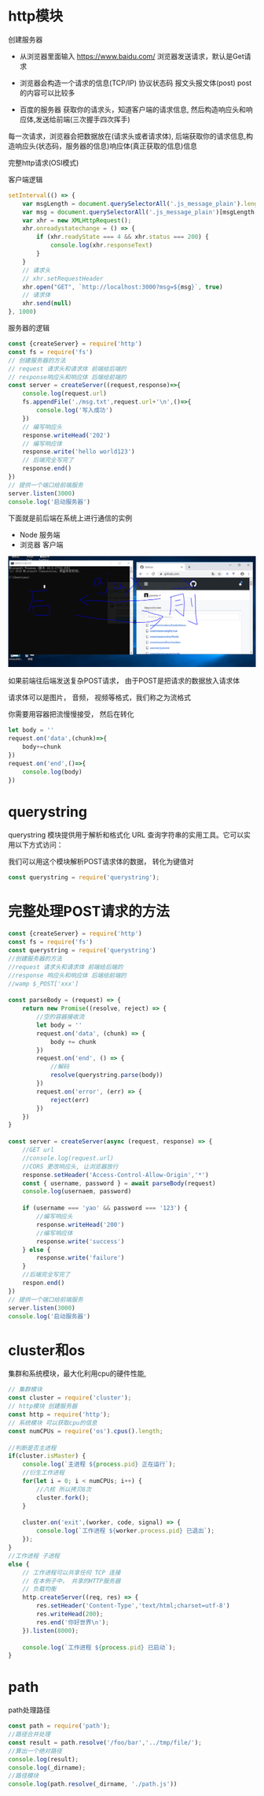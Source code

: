 # http模块

创建服务器

- 从浏览器里面输入 https://www.baidu.com/ 浏览器发送请求，默认是Get请求
- 浏览器会构造一个请求的信息(TCP/IP) 协议状态码 报文头报文体(post) post的内容可以比较多

- 百度的服务器 获取你的请求头，知道客户端的请求信息, 然后构造响应头和响应体,发送给前端(三次握手四次挥手)

每一次请求，浏览器会把数据放在(请求头或者请求体), 后端获取你的请求信息,构造响应头(状态码，服务器的信息)响应体(真正获取的信息)信息

完整http请求(OSI模式)

客户端逻辑

```js
setInterval(() => {
    var msgLength = document.querySelectorAll('.js_message_plain').length
    var msg = document.querySelectorAll('.js_message_plain')[msgLength - 1].innerText
    var xhr = new XMLHttpRequest();
    xhr.onreadystatechange = () => {
        if (xhr.readyState === 4 && xhr.status === 200) {
            console.log(xhr.responseText)
        }
    }
    // 请求头
    // xhr.setRequestHeader
    xhr.open("GET", `http://localhost:3000?msg=${msg}`, true)
    // 请求体
    xhr.send(null)
}, 1000)
```
服务器的逻辑
```js
const {createServer} = require('http')
const fs = require('fs')
// 创建服务器的方法
// request 请求头和请求体 前端给后端的
// response响应头和响应体 后端给前端的
const server = createServer((request,response)=>{
    console.log(request.url)
    fs.appendFile('./msg.txt',request.url+'\n',()=>{
        console.log('写入成功')
    })
    // 编写响应头
    response.writeHead('202')
    // 编写响应体
    response.write('hello world123')
    // 后端完全写完了
    response.end()
})
// 提供一个端口给前端服务
server.listen(3000)
console.log('启动服务器')
```

下面就是前后端在系统上进行通信的实例

- Node 服务端
- 浏览器 客户端

<img src="1.PNG"/>

如果前端往后端发送复杂POST请求， 由于POST是把请求的数据放入请求体

请求体可以是图片， 音频， 视频等格式，我们称之为流格式

你需要用容器把流慢慢接受， 然后在转化
```js
let body = ''
request.on('data',(chunk)=>{
    body+=chunk
})
request.on('end',()=>{
    console.log(body)
})
```

# querystring

querystring 模块提供用于解析和格式化 URL 查询字符串的实用工具。它可以实用以下方式访问：

我们可以用这个模块解析POST请求体的数据， 转化为键值对
```js
const querystring = require('querystring');
```
# 完整处理POST请求的方法

```js
const {createServer} = require('http')
const fs = require('fs')
const querystring = require('querystring')
//创建服务器的方法
//request 请求头和请求体 前端给后端的
//response 响应头和响应体 后端给前端的
//wamp $_POST['xxx']

const parseBody = (request) => {
    return new Promise((resolve, reject) => {
        //空的容器接收流
        let body = ''
        request.on('data', (chunk) => {
            body += chunk
        })
        request.on('end', () => {
            //解码
            resolve(querystring.parse(body))
        })
        request.on('error', (err) => {
            reject(err)
        })
    })
}

const server = createServer(async (request, response) => {
    //GET url
    //console.log(request.url)
    //CORS 更改响应头, 让浏览器放行
    response.setHeader('Access-Control-Allow-Origin','*')
    const { username, password } = await parseBody(request)
    console.log(usernaem, password)

    if (username === 'yao' && password === '123') {
        //编写响应头
        response.writeHead('200')
        //编写响应体
        response.write('success')
    } else {
        response.write('failure')
    }
    //后端完全写完了
    respon.end()
})
// 提供一个端口给前端服务
server.listen(3000)
console.log('启动服务器')
```

# cluster和os

集群和系统模块，最大化利用cpu的硬件性能,
```js
// 集群模块
const cluster = require('cluster');
// http模块 创建服务器
const http = require('http');
// 系统模块 可以获取cpu的信息
const numCPUs = require('os').cpus().length;

//判断是否主进程
if(cluster.isMaster) {
    console.log(`主进程 ${process.pid} 正在运行`);
    //衍生工作进程
    for(let i = 0; i < numCPUs; i++) {
        //八核 所以拷贝8次
        cluster.fork();
    }

    cluster.on('exit',(worker, code, signal) => {
        console.log(`工作进程 ${worker.process.pid} 已退出`);
    });
}
//工作进程 子进程
else {
    // 工作进程可以共享任何 TCP 连接
    // 在本例子中， 共享的HTTP服务器
    // 负载均衡
    http.createServer((req, res) => {
        res.setHeader('Content-Type','text/html;charset=utf-8')
        res.writeHead(200);
        res.end('你好世界\n');
    }).listen(8000);

    console.log(`工作进程 ${process.pid} 已启动`);
}
```
# path
path处理路径
```js
const path = require('path');
//路径合并处理
const result = path.resolve('/foo/bar','../tmp/file/');
//算出一个绝对路径
console.log(result);
console.log(_dirname);
//路径模块
console.log(path.resolve(_dirname, './path.js'))
````